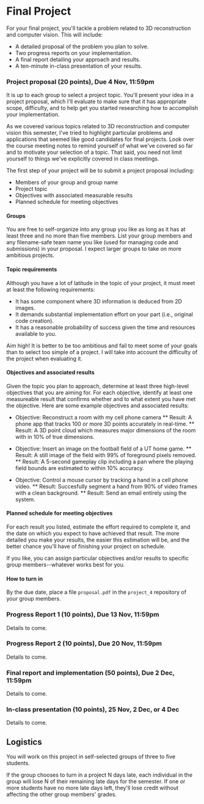 Final Project
========

For your final project, you'll tackle a problem related to 3D reconstruction and computer vision. This will include:

* A detailed proposal of the problem you plan to solve.
* Two progress reports on your implementation.
* A final report detailing your approach and results.
* A ten-minute in-class presentation of your results.

### Project proposal (20 points), Due 4 Nov, 11:59pm

It is up to each group to select a project topic. You'll present your idea in a project proposal, which I'll evaluate to make sure that it has appropriate scope, difficulty, and to help get you started researching how to accomplish your implementation.

As we covered various topics related to 3D reconstruction and computer vision this semester, I've tried to highlight particular problems and applications that seemed like good candidates for final projects. Look over the course meeting notes to remind yourself of what we've covered so far and to motivate your selection of a topic. That said, you need not limit yourself to things we've explicitly covered in class meetings.

The first step of your project will be to submit a project proposal including:

* Members of your group and group name
* Project topic
* Objectives with associated measurable results
* Planned schedule for meeting objectives

#### Groups

You are free to self-organize into any group you like as long as it has at least three and no more than five members. List your group members and any filename-safe team name you like (used for managing code and submissions) in your proposal. I expect larger groups to take on more ambitious projects.

#### Topic requirements

Although you have a lot of latitude in the topic of your project, it must meet at least the following requirements:

* It has some component where 3D information is deduced from 2D images.
* It demands substantial implementation effort on your part (i.e., original code creation).
* It has a reasonable probability of success given the time and resources available to you.

Aim high! It is better to be too ambitious and fail to meet some of your goals than to select too simple of a project. I will take into account the difficulty of the project when evaluating it.

#### Objectives and associated results

Given the topic you plan to approach, determine at least three high-level objectives that you are aiming for. For each objective, identify at least one measureable result that confirms whether and to what extent you have met the objective. Here are some example objectives and associated results:

* Objective: Reconstruct a room with my cell phone camera
** Result: A phone app that tracks 100 or more 3D points accurately in real-time.
** Result: A 3D point cloud which measures major dimensions of the room with in 10% of true dimensions.

* Objective: Insert an image on the football field of a UT home game.
** Result: A still image of the field with 99% of foreground pixels removed.
** Result: A 5-second gameplay clip including a pan where the playing field bounds are estimated to within 10% accuracy.

* Objective: Control a mouse cursor by tracking a hand in a cell phone video.
** Result: Succesfully segment a hand from 90% of video frames with a clean background.
** Result: Send an email entirely using the system.

#### Planned schedule for meeting objectives

For each result you listed, estimate the effort required to complete it, and the date on which you expect to have achieved that result. The more detailed you make your results, the easier this estimation will be, and the better chance you'll have of finishing your project on schedule.

If you like, you can assign particular objectives and/or results to specific group members--whatever works best for you.

#### How to turn in

By the due date, place a file `proposal.pdf` in the `project_4` repository of your group members.

### Progress Report 1 (10 points), Due 13 Nov, 11:59pm
Details to come.

### Progress Report 2 (10 points), Due 20 Nov, 11:59pm
Details to come.

### Final report and implementation (50 points), Due 2 Dec, 11:59pm
Details to come.

### In-class presentation (10 points), 25 Nov, 2 Dec, or 4 Dec
Details to come.

## Logistics

You will work on this project in self-selected groups of three to five students.

If the group chooses to turn in a project N days late, each individual in the group will lose N of their remaining late days for the semester. If one or more students have no more late days left, they'll lose credit without affecting the other group members' grades.


